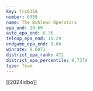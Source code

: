 ```yaml
---
key: frc6358
number: 6358
name: The Buhlean Operators
epa_end: 19.69
auto_epa_end: 6.36
teleop_epa_end: 10.29
endgame_epa_end: 3.04
winrate: 0.6071
district_epa_rank: 472
district_epa_percentile: 0.7379
type: Team
---
```

[[2024idbo]]
